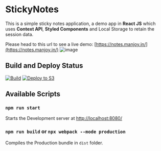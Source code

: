 # StickyNotes
This is a simple sticky notes application, a demo app in **React JS** which uses **Context API**, **Styled Components** and Local Storage to retain the session data.

Please head to this url to see a live demo:  [https://notes.manjoy.in/](https://notes.manjoy.in/)
![image](https://user-images.githubusercontent.com/20384982/162159576-5c9654a3-c7f6-48d5-a6c8-a53a7b15bed5.png)

## Build and Deploy Status
[![Build](https://github.com/manjoybera/stickynotes/actions/workflows/build-with-every-commit.yml/badge.svg)](https://github.com/manjoybera/stickynotes/actions/workflows/build-with-every-commit.yml)
[![Deploy to S3](https://github.com/manjoybera/stickynotes/actions/workflows/deploy-aws-s3.yml/badge.svg)](https://github.com/manjoybera/stickynotes/actions/workflows/deploy-aws-s3.yml)

## Available Scripts

### `npm run start`
Starts the Development server at [http://localhost:8080/](http://localhost:8080/)

### `npm run build` or `npx webpack --mode production`
Compiles the Production bundle in `dist` folder.
